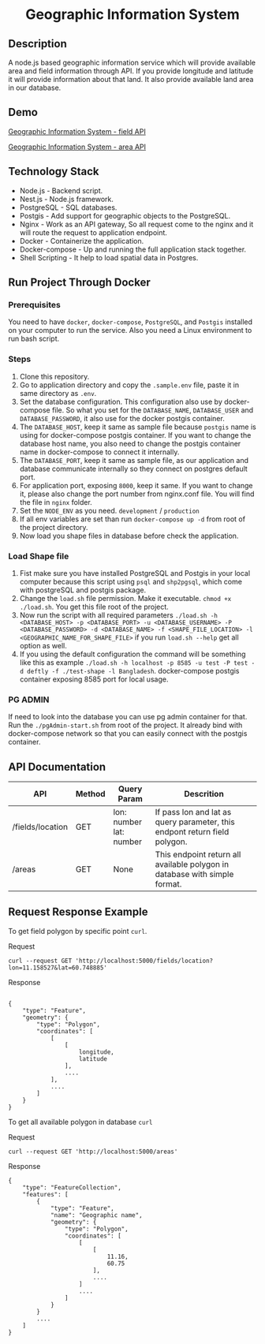 <h1 align='center'>
    Geographic Information System
</h1>

## Description

A node.js based geographic information service which will provide available area and field information through API. If you provide longitude and latitude it will provide information about that land. It also provide available land area in our database.

## Demo

[Geographic Information System - field API](http://ec2-54-251-136-200.ap-southeast-1.compute.amazonaws.com/fields/location?lon=11.158527&lat=60.748885)

[Geographic Information System - area API](http://ec2-54-251-136-200.ap-southeast-1.compute.amazonaws.com/areas)

## Technology Stack

- Node.js - Backend script.
- Nest.js - Node.js framework.
- PostgreSQL - SQL databases.
- Postgis - Add support for geographic objects to the PostgreSQL.
- Nginx - Work as an API gateway, So all request come to the nginx and it will route the request to application endpoint.
- Docker - Containerize the application.
- Docker-compose - Up and running the full application stack together.
- Shell Scripting - It help to load spatial data in Postgres.

## Run Project Through Docker

### Prerequisites

You need to have `docker`, `docker-compose`, `PostgreSQL`, and `Postgis` installed on your computer to run the service. Also you need a Linux environment to run bash script.

### Steps

1. Clone this repository.
2. Go to application directory and copy the `.sample.env` file, paste it in same directory as `.env`.
3. Set the database configuration. This configuration also use by docker-compose file. So what you set for the `DATABASE_NAME`, `DATABASE_USER` and `DATABASE_PASSWORD`, it also use for the docker postgis container.
4. The `DATABASE_HOST`, keep it same as sample file because `postgis` name is using for docker-compose postgis container. If you want to change the database host name, you also need to change the postgis container name in docker-compose to connect it internally.
5. The `DATABASE_PORT`, keep it same as sample file, as our application and database communicate internally so they connect on postgres default port.
6. For application port, exposing `8000`, keep it same. If you want to change it, please also change the port number from nginx.conf file. You will find the file in `nginx` folder.
7. Set the `NODE_ENV` as you need. `development` / `production`
8. If all env variables are set than run `docker-compose up -d` from root of the project directory.
9. Now load you shape files in database before check the application.

### Load Shape file

1. Fist make sure you have installed PostgreSQL and Postgis in your local computer because this script using `psql` and `shp2pgsql`, which come with postgreSQL and postgis package.
2. Change the `load.sh` file permission. Make it executable. `chmod +x ./load.sh`. You get this file root of the project.
3. Now run the script with all required parameters
`./load.sh -h <DATABASE_HOST> -p <DATABASE_PORT> -u <DATABASE_USERNAME> -P <DATABASE_PASSWORD> -d <DATABASE_NAME> -f <SHAPE_FILE_LOCATION> -l <GEOGRAPHIC_NAME_FOR_SHAPE_FILE>`
if you run `load.sh --help` get all option as well.
4. If you using the default configuration the command will be something like this as example
`./load.sh -h localhost -p 8585 -u test -P test -d deftly -f ./test-shape -l Bangladesh`.
docker-compose postgis container exposing 8585 port for local usage.

### PG ADMIN

If need to look into the database you can use pg admin container for that. Run the `./pgAdmin-start.sh` from root of the project. It already bind with docker-compose network so that you can easily connect with the postgis container.

## API Documentation

|    API    | Method | Query Param | Descrition
|-----------|--------|-------------|------------
| /fields/location    | GET | lon: number <br /> lat: number | If pass lon and lat as query parameter, this endpont return field polygon.
| /areas  | GET  | None | This endpoint return all available polygon in database with simple format.

## Request Response Example

To get field polygon by specific point `curl`.

Request

```
curl --request GET 'http://localhost:5000/fields/location?lon=11.158527&lat=60.748885'
```

Response

```

{
    "type": "Feature",
    "geometry": {
        "type": "Polygon",
        "coordinates": [
            [
                [
                    longitude,
                    latitude
                ],
                ....
            ],
            ....
        ]
    }
}
```

To get all available polygon in database `curl`

Request

```
curl --request GET 'http://localhost:5000/areas'
```

Response

```
{
    "type": "FeatureCollection",
    "features": [
        {
            "type": "Feature",
            "name": "Geographic name",
            "geometry": {
                "type": "Polygon",
                "coordinates": [
                    [
                        [
                            11.16,
                            60.75
                        ],
                        ....
                    ]
                    ....
                ]
            }
        }
        ....
    ]
}
```
